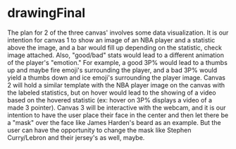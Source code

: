 # drawingFinal

The plan for 2 of the three canvas' involves some data visualization. It is our intention for canvas 1 to show an image of an NBA player and a statistic above the image, and a bar would fill up depending on the statistic, check image attached. Also, "good/bad" stats would lead to a different animation of the player's "emotion." For example, a good 3P% would lead to a thumbs up and maybe fire emoji's surrounding the player, and a bad 3P% would yield a thumbs down and ice emoji's surrounding the player image. Canvas 2 will hold a similar template with the NBA player image on the canvas with the labeled statistics, but on hover would lead to the showing of a video based on the hovered statistic (ex: hover on 3P% displays a video of a made 3 pointer). Canvas 3 will be interactive with the webcam, and it is our intention to have the user place their face in the center  and then let there be a "mask" over the face like James Harden's beard as an example. But the user can have the opportunity to change the mask like Stephen Curry/Lebron and their jersey's as well, maybe.